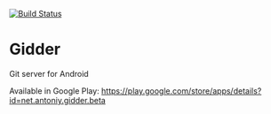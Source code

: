 [![Build Status](https://travis-ci.org/antoniy/Gidder.svg?branch=master)](https://travis-ci.org/antoniy/Gidder)

Gidder
======

Git server for Android

Available in Google Play: https://play.google.com/store/apps/details?id=net.antoniy.gidder.beta
